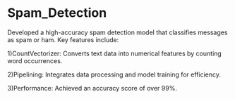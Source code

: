# Spam_Detection
Developed a high-accuracy spam detection model that classifies messages as spam or ham. 
Key features include:

1)CountVectorizer: Converts text data into numerical features by counting word occurrences.

2)Pipelining: Integrates data processing and model training for efficiency.

3)Performance: Achieved an accuracy score of over 99%.
